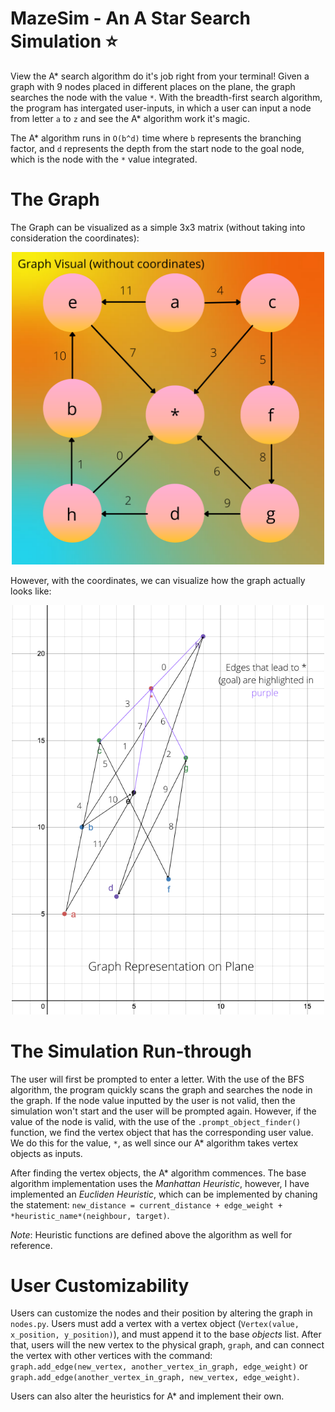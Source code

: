 # MazeSim - An A Star Search Simulation ⭐️

View the A* search algorithm do it's job right from your terminal! Given a graph with 9 nodes placed in different places on the plane, the graph searches the node with the value `*`. With the breadth-first search algorithm, the program has intergated user-inputs, in which a user can input a node from letter `a` to `z` and see the A* algorithm work it's magic. 

The A* algorithm runs in `O(b^d)` time where `b` represents the branching factor, and `d` represents the depth from the start node to the goal node, which is the node with the `*` value integrated. 

# The Graph 

The Graph can be visualized as a simple 3x3 matrix (without taking into consideration the coordinates): 

<p align="center">
  <img src="https://github.com/GEEGABYTE1/MazeSim/blob/master/Graph%20Visual%201.png" width="500">
</p>

However, with the coordinates, we can visualize how the graph actually looks like:
<p align="center">
  <img src="https://github.com/GEEGABYTE1/MazeSim/blob/master/Visual%202.png" width="500">
</p>

# The Simulation Run-through 

The user will first be prompted to enter a letter. With the use of the BFS algorithm, the program quickly scans the graph and searches the node in the graph. If the node value inputted by the user is not valid, then the simulation won't start and the user will be prompted again. However, if the value of the node is valid, with the use of the `.prompt_object_finder()` function, we find the vertex object that has the corresponding user value. We do this for the value, `*`, as well since our A* algorithm takes vertex objects as inputs. 

After finding the vertex objects, the A* algorithm commences. The base algorithm implementation uses the *Manhattan Heuristic*, however, I have implemented an *Eucliden Heuristic*, which can be implemented by chaning the statement:
`new_distance = current_distance + edge_weight + *heuristic_name*(neighbour, target)`.

*Note*: Heuristic functions are defined above the algorithm as well for reference. 

# User Customizability

Users can customize the nodes and their position by altering the graph in `nodes.py`. Users must add a vertex with a vertex object (`Vertex(value, x_position, y_position)`), and must append it to the base *objects* list. After that, users will the new vertex to the physical graph, `graph`, and can connect the vertex with other vertices with the command: `graph.add_edge(new_vertex, another_vertex_in_graph, edge_weight)` or `graph.add_edge(another_vertex_in_graph, new_vertex, edge_weight)`. 

Users can also alter the heuristics for A* and implement their own. 

